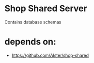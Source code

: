 # Shop Shared Server

Contains database schemas


# depends on: 
 * https://github.com/Alster/shop-shared

